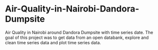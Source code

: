 # Air-Quality-in-Nairobi-Dandora-Dumpsite
Air Quality in Nairobi around Dandora Dumpsite with time series date. The goal of this project was to get data from an open databank, explore and clean time series data and plot time series data.
